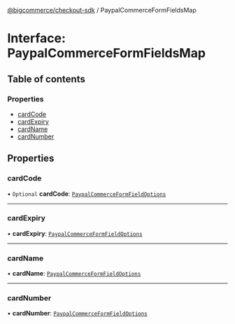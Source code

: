 [@bigcommerce/checkout-sdk](../README.md) / PaypalCommerceFormFieldsMap

# Interface: PaypalCommerceFormFieldsMap

## Table of contents

### Properties

- [cardCode](PaypalCommerceFormFieldsMap.md#cardcode)
- [cardExpiry](PaypalCommerceFormFieldsMap.md#cardexpiry)
- [cardName](PaypalCommerceFormFieldsMap.md#cardname)
- [cardNumber](PaypalCommerceFormFieldsMap.md#cardnumber)

## Properties

### cardCode

• `Optional` **cardCode**: [`PaypalCommerceFormFieldOptions`](PaypalCommerceFormFieldOptions.md)

___

### cardExpiry

• **cardExpiry**: [`PaypalCommerceFormFieldOptions`](PaypalCommerceFormFieldOptions.md)

___

### cardName

• **cardName**: [`PaypalCommerceFormFieldOptions`](PaypalCommerceFormFieldOptions.md)

___

### cardNumber

• **cardNumber**: [`PaypalCommerceFormFieldOptions`](PaypalCommerceFormFieldOptions.md)
